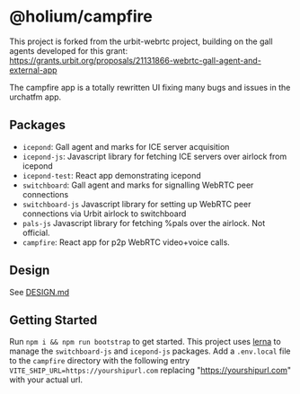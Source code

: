 # @holium/campfire

This project is forked from the urbit-webrtc project, building on the gall agents developed for this grant: https://grants.urbit.org/proposals/21131866-webrtc-gall-agent-and-external-app

The campfire app is a totally rewritten UI fixing many bugs and issues in the urchatfm app. 


## Packages
- `icepond`: Gall agent and marks for ICE server acquisition
- `icepond-js`: Javascript library for fetching ICE servers over airlock from icepond
- `icepond-test`: React app demonstrating icepond
- `switchboard`: Gall agent and marks for signalling WebRTC peer connections
- `switchboard-js` Javascript library for setting up WebRTC peer connections via Urbit airlock to switchboard
- `pals-js` Javascript library for fetching %pals over the airlock. Not official.
- `campfire`: React app for p2p WebRTC video+voice calls.

## Design
See [DESIGN.md](DESIGN.md)

## Getting Started

Run `npm i && npm run bootstrap` to get started. This project uses [lerna](https://lerna.js.org/) to manage the `switchboard-js` and `icepond-js` packages. Add a `.env.local` file to the `campfire` directory with the following entry `VITE_SHIP_URL=https://yourshipurl.com` replacing "https://yourshipurl.com" with your actual url.

